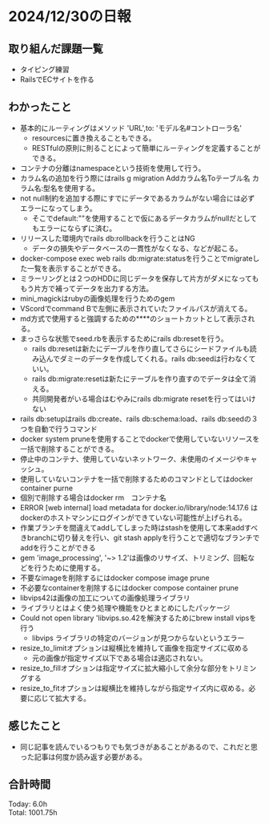 # 2024/12/30の日報
## 取り組んだ課題一覧
* タイピング練習
*  RailsでECサイトを作る
## わかったこと
* 基本的にルーティングはメソッド 'URL',to: 'モデル名#コントローラ名'
  *  resourcesに置き換えることもできる。
  *  RESTfulの原則に則ることによって簡単にルーティングを定義することができる。
*  コンテナの分離はnamespaceという技術を使用して行う。
* カラム名の追加を行う際にはrails g migration Addカラム名Toテーブル名 カラム名:型名を使用する。
* not null制約を追加する際にすでにデータであるカラムがない場合には必ずエラーになってしまう。
  * そこでdefault:""を使用することで仮にあるデータカラムがnullだとしてもエラーにならずに済む。
* リリースした環境内でrails db:rollbackを行うことはNG
  * データの損失やデータベースの一貫性がなくなる、などが起こる。
* docker-compose exec web rails db:migrate:statusを行うことでmigrateした一覧を表示することができる。
* ミラーリングとは２つのHDDに同じデータを保存して片方がダメになってももう片方で補ってデータを出力する方法。
* mini_magickはrubyの画像処理を行うためのgem
* VScordでcommand Bで左側に表示されていたファイルパスが消えてる。
* md方式で使用すると強調するための****のショートカットとして表示される。
* まっさらな状態でseed.rbを表示するためにrails db:resetを行う。
  * rails db:resetは新たにデーブルを作り直してさらにシードファイルも読み込んでダミーのデータを作成してくれる。rails db:seedは行わなくていい。
  * rails db:migrate:resetは新たにテーブルを作り直すのでデータは全て消える。
  * 共同開発者がいる場合はむやみにrails db:migrate resetを行ってはいけない
* rails db:setupはrails db:create、rails db:schema:load、rails db:seedの３つを自動で行うコマンド
*  docker system pruneを使用することでdockerで使用していないリソースを一括で削除することができる。
  * 停止中のコンテナ、使用していないネットワーク、未使用のイメージやキャッシュ。
* 使用していないコンテナを一括で削除するためのコマンドとしてはdocker container purne
* 個別で削除する場合はdocker rm　コンテナ名
*  ERROR [web internal] load metadata for docker.io/library/node:14.17.6 はdockerのホストマシンにログインができていない可能性が上げられる。
*  作業ブランチを間違えてaddしてしまった時はstashを使用して本来addすべきbranchに切り替えを行い、git stash applyを行うことで適切なブランチでaddを行うことができる
*  gem 'image_processing', '~> 1.2'は画像のリサイズ、トリミング、回転などを行うために使用する。
* 不要なimageを削除するにはdocker compose image prune
* 不必要なcontainerを削除するにはdocker compose container prune
* libvips42は画像の加工についての画像処理ライブラリ
* ライブラリとはよく使う処理や機能をひとまとめにしたパッケージ
* Could not open library 'libvips.so.42を解決するためにbrew install vipsを行う
  * libvips ライブラリの特定のバージョンが見つからないというエラー
* resize_to_limitオプションは縦横比を維持して画像を指定サイズに収める
  * 元の画像が指定サイズ以下である場合は適応されない。
* resize_to_fillオプションは指定サイズに拡大縮小して余分な部分をトリミングする
* resize_to_fitオプションは縦横比を維持しながら指定サイズ内に収める。必要に応じて拡大する。      
## 感じたこと
* 同じ記事を読んでいるつもりでも気づきがあることがあるので、これだと思った記事は何度か読み返す必要がある。
## 合計時間 
Today: 6.0h<br>
Total: 1001.75h
